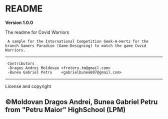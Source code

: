 # README


**Version 1.0.0**

 The readme for Covid Warriors
    
    
     A sample for the International Competition Geek-A-Hertz for the branch Gamers Paradise (Game-Designing) to match the game Covid Warriors.
  ---  
     Contributors
     -Dragos Andrei Moldovan <freteru.tm@gmail.com>
     -Bunea Gabriel Petru    <gabrielbunea807@gmail.com>
  ---
  License and copyright
  
  ©Moldovan Dragos Andrei, Bunea Gabriel Petru from "Petru Maior" HighSchool (LPM)
  ---
  
